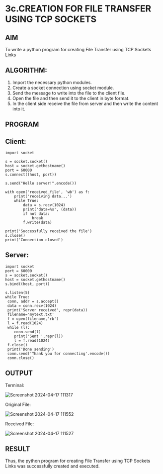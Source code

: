 # 3c.CREATION FOR FILE TRANSFER USING TCP SOCKETS
## AIM
To write a python program for creating File Transfer using TCP Sockets Links
## ALGORITHM:
1. Import the necessary python modules.
2. Create a socket connection using socket module.
3. Send the message to write into the file to the client file.
4. Open the file and then send it to the client in byte format.
5. In the client side receive the file from server and then write the content into it.
## PROGRAM
## Client:
```
import socket

s = socket.socket()
host = socket.gethostname()
port = 60000
s.connect((host, port))

s.send("Hello server!".encode())

with open('received_file', 'wb') as f:
    print('receiving data...')
    while True:
        data = s.recv(1024)
        print('data=%s', (data))
        if not data:
            break
        f.write(data)

print('Successfully received the file')
s.close()
print('Connection closed')
```

## Server:
```
import socket
port = 60000
s = socket.socket()
host = socket.gethostname()
s.bind((host, port))

s.listen(5)
while True:
 conn, addr = s.accept()
 data = conn.recv(1024)
 print('Server received', repr(data))
 filename='mytext.txt'
 f = open(filename,'rb')
 l = f.read(1024)
 while (l):
    conn.send(l)
    print('Sent ',repr(l))
    l = f.read(1024)
 f.close()
 print('Done sending')
 conn.send('Thank you for connecting'.encode())
 conn.close()
```
## OUTPUT
Terminal:

![Screenshot 2024-04-17 111317](https://github.com/ThakshaRishi/3c.FILE_TRANSFER_USING_TCP_SOCKETS/assets/144870423/0954a764-269f-4e23-bcc2-19e4929959a5)

Original File:

![Screenshot 2024-04-17 111552](https://github.com/ThakshaRishi/3c.FILE_TRANSFER_USING_TCP_SOCKETS/assets/144870423/a68389ea-4329-4948-a23c-32a5eae0714d)

Received File:

![Screenshot 2024-04-17 111527](https://github.com/ThakshaRishi/3c.FILE_TRANSFER_USING_TCP_SOCKETS/assets/144870423/0b08bfaa-718d-48d4-815a-148bd8132845)

## RESULT
Thus, the python program for creating File Transfer using TCP Sockets Links was 
successfully created and executed.
